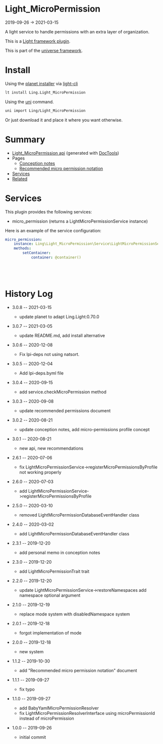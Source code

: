 Light_MicroPermission
===========
2019-09-26 -> 2021-03-15



A light service to handle permissions with an extra layer of organization.

This is a [Light framework plugin](https://github.com/lingtalfi/Light/blob/master/doc/pages/plugin.md).

This is part of the [universe framework](https://github.com/karayabin/universe-snapshot).


Install
==========
Using the [planet installer](https://github.com/lingtalfi/Light_PlanetInstaller) via [light-cli](https://github.com/lingtalfi/Light_Cli)
```bash
lt install Ling.Light_MicroPermission
```

Using the [uni](https://github.com/lingtalfi/universe-naive-importer) command.
```bash
uni import Ling/Light_MicroPermission
```

Or just download it and place it where you want otherwise.






Summary
===========
- [Light_MicroPermission api](https://github.com/lingtalfi/Light_MicroPermission/blob/master/doc/api/Ling/Light_MicroPermission.md) (generated with [DocTools](https://github.com/lingtalfi/DocTools))
- Pages
    - [Conception notes](https://github.com/lingtalfi/Light_MicroPermission/blob/master/doc/pages/conception-notes.md)
    - [Recommended micro permission notation](https://github.com/lingtalfi/Light_MicroPermission/blob/master/doc/pages/recommended-micropermission-notation.md)
- [Services](#services)
- [Related](#related)



Services
=========


This plugin provides the following services:

- micro_permission (returns a LightMicroPermissionService instance)



Here is an example of the service configuration:

```yaml
micro_permission:
    instance: Ling\Light_MicroPermission\Service\LightMicroPermissionService
    methods:
        setContainer:
            container: @container()






```






History Log
=============

- 3.0.8 -- 2021-03-15

    - update planet to adapt Ling.Light:0.70.0

- 3.0.7 -- 2021-03-05

    - update README.md, add install alternative

- 3.0.6 -- 2020-12-08

    - Fix lpi-deps not using natsort.

- 3.0.5 -- 2020-12-04

    - Add lpi-deps.byml file

- 3.0.4 -- 2020-09-15

    - add service.checkMicroPermission method
    
- 3.0.3 -- 2020-09-08

    - update recommended permissions document
    
- 3.0.2 -- 2020-08-21

    - update conception notes, add micro-permissions profile concept
    
- 3.0.1 -- 2020-08-21

    - new api, new recommendations
    
- 2.6.1 -- 2020-07-06

    - fix LightMicroPermissionService->registerMicroPermissionsByProfile not working properly

- 2.6.0 -- 2020-07-03

    - add LightMicroPermissionService->registerMicroPermissionsByProfile
    
- 2.5.0 -- 2020-03-10

    - removed LightMicroPermissionDatabaseEventHandler class
    
- 2.4.0 -- 2020-03-02

    - add LightMicroPermissionDatabaseEventHandler class
    
- 2.3.1 -- 2019-12-20

    - add personal memo in conception notes
    
- 2.3.0 -- 2019-12-20

    - add LightMicroPermissionTrait trait
    
- 2.2.0 -- 2019-12-20

    - update LightMicroPermissionService->restoreNamespaces add namespace optional argument

- 2.1.0 -- 2019-12-19

    - replace mode system with disabledNamespace system
    
- 2.0.1 -- 2019-12-18

    - forgot implementation of mode
    
- 2.0.0 -- 2019-12-18

    - new system
    
- 1.1.2 -- 2019-10-30

    - add "Recommended micro permission notation" document
    
- 1.1.1 -- 2019-09-27

    - fix typo
    
- 1.1.0 -- 2019-09-27

    - add BabyYamlMicroPermissionResolver
    - fix LightMicroPermissionResolverInterface using microPermissionId instead of microPermission
    
- 1.0.0 -- 2019-09-26

    - initial commit